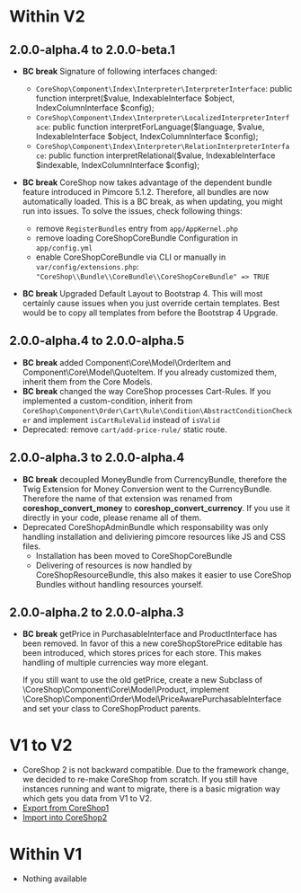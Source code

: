 # Within V2

## 2.0.0-alpha.4 to 2.0.0-beta.1
 - **BC break** Signature of following interfaces changed:
    - ```CoreShop\Component\Index\Interpreter\InterpreterInterface```: public function interpret($value, IndexableInterface $object, IndexColumnInterface $config);
    - ```CoreShop\Component\Index\Interpreter\LocalizedInterpreterInterface```: public function interpretForLanguage($language, $value, IndexableInterface $object, IndexColumnInterface $config);
    - ```CoreShop\Component\Index\Interpreter\RelationInterpreterInterface```: public function interpretRelational($value, IndexableInterface $indexable, IndexColumnInterface $config);

 - **BC break** CoreShop now takes advantage of the dependent bundle feature introduced in Pimcore 5.1.2. Therefore,
 all bundles are now automatically loaded. This is a BC break, as when updating, you might run into issues.
 To solve the issues, check following things:
    - remove ```RegisterBundles``` entry from ```app/AppKernel.php```
    - remove loading CoreShopCoreBundle Configuration in ```app/config.yml```
    - enable CoreShopCoreBundle via CLI or manually in ```var/config/extensions.php```: ```"CoreShop\\Bundle\\CoreBundle\\CoreShopCoreBundle" => TRUE```
 - **BC break** Upgraded Default Layout to Bootstrap 4. This will most certainly cause issues when you just override certain templates. Best would be to copy all templates from before the Bootstrap 4 Upgrade.

## 2.0.0-alpha.4 to 2.0.0-alpha.5
 - **BC break** added Component\Core\Model\OrderItem and Component\Core\Model\QuoteItem. If you already customized them, inherit them from the Core Models.
 - **BC break** changed the way CoreShop processes Cart-Rules. If you implemented a custom-condition, inherit from ```CoreShop\Component\Order\Cart\Rule\Condition\AbstractConditionChecker``` and implement ```isCartRuleValid``` instead of ```isValid```
- Deprecated: remove `cart/add-price-rule/` static route.

## 2.0.0-alpha.3 to 2.0.0-alpha.4
 - **BC break** decoupled MoneyBundle from CurrencyBundle, therefore the Twig Extension for Money Conversion went to the CurrencyBundle. Therefore the name of that extension was renamed from
   **coreshop_convert_money** to **coreshop_convert_currency**. If you use it directly in your code, please rename all of them.
 - Deprecated CoreShopAdminBundle which responsability was only handling installation and deliviering pimcore resources like JS and CSS files.
    * Installation has been moved to CoreShopCoreBundle
    * Delivering of resources is now handled by CoreShopResourceBundle, this also makes it easier to use CoreShop Bundles without handling resources yourself.

## 2.0.0-alpha.2 to 2.0.0-alpha.3
 - **BC break** getPrice in PurchasableInterface and ProductInterface has been removed. In favor of this a new coreShopStorePrice editable has been introduced, which stores prices for each store. This makes handling of multiple currencies way more elegant.
 
   If you still want to use the old getPrice, create a new Subclass of \CoreShop\Component\Core\Model\Product, implement \CoreShop\Component\Order\Model\PriceAwarePurchasableInterface and set your class to CoreShopProduct parents.

# V1 to V2
 - CoreShop 2 is not backward compatible. Due to the framework change, we decided to re-make CoreShop from scratch. If you still have instances running and want to migrate, there is a basic migration way which gets you data from V1 to V2.
 - [Export from CoreShop1](https://github.com/coreshop/CoreShopExport)
 - [Import into CoreShop2](https://github.com/coreshop/ImportBundle)

# Within V1
 - Nothing available